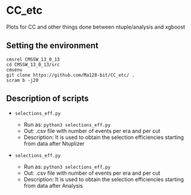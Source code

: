 # CC_etc
Plots for CC and other things done between ntuple/analysis and xgboost

## Setting the environment

```
cmsrel CMSSW_13_0_13
cd CMSSW_13_0_13/src
cmsenv
git clone https://github.com/Ma128-bit/CC_etc/ .
scram b -j20
```

## Description of scripts
* `selections_eff.py`
  * Run as: `python3 selections_eff.py`
  * Out: .csv file with number of events per era and per cut
  * Description: It is used to obtain the selection efficiencies starting from data after Ntuplizer

* `selections_eff.py`
  * Run as: `python3 selections_eff.py`
  * Out: .csv file with number of events per era and per cut
  * Description: It is used to obtain the selection efficiencies starting from data after Analysis 

